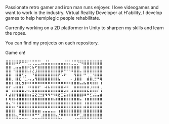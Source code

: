 Passionate retro gamer and iron man runs enjoyer. I love videogames and want to work in the industry.
Virtual Reality Developer at H'ability, I develop games to help hemiplegic people rehabilitate.

Currently working on a 2D platformer in Unity to sharpen my skills and learn the ropes.

You can find my projects on each repository.

Game on!

⣿⣿⣿⠿⠟⠛⠛⣉⢉⣉⣉⣤⣬⣥⣤⣤⣤⣤⣬⣭⣈⣉⡙⠻⣿⣿⣿⣿⣿⣿        
⣿⣿⢠⣶⣶⣿⣿⢫⢷⢋⣿⣿⣿⣿⣿⣿⣿⣿⣿⣿⣿⣿⣿⠀⣿⣿⣿⣿⣿⣿        
⣿⣿⠀⣿⣿⠟⡛⠛⠳⣾⣿⣿⣿⣿⣿⣿⡿⢋⡤⠀⠉⢿⣿⡇⠿⠛⠛⢿⣿⣿        
⣿⣿⡀⣿⣏⠈⣁⢤⣠⢻⣿⣿⣿⣿⣿⣿⣧⠀⠀⠀⠄⣸⣿⡇⠀⣾⣿⣘⠛⢿        
⣿⣿⠇⣿⣧⡽⠟⣛⣛⣛⣛⠛⢛⡛⣛⣛⣛⣛⢛⡛⠿⣿⣿⣶⣷⣿⢻⣿⣇⠸        
⣿⠃⣼⣿⣿⣧⡠⣍⣿⣿⣧⣤⣽⣿⣿⣿⣿⣿⣩⡅⣠⣿⣿⣿⣿⣟⣾⣿⡟⢰        
⠇⣼⣿⢻⣿⣿⣿⣶⣭⣝⣙⣻⠻⠻⠛⠿⣟⣉⣭⣾⣿⣿⣿⣿⠿⠛⣋⣬⣤⣾        
⣇⠻⣿⢺⣿⣿⣿⣿⣿⣿⣿⣿⣿⣿⣿⣾⣿⣿⣿⣿⣿⣿⣿⡆⢸⣿⣿⣿⣿⣿        
⣿⣷⣬⠸⣿⣿⣿⣿⣿⣿⣿⣿⣿⣿⣿⣿⣿⣿⣿⣿⣿⣿⣿⡇⣼⣿⣿⣿⣿⣿        
⣿⣿⣿⠀⣿⣿⣿⣿⣿⣶⣶⢠⣤⣤⣤⡄⢰⣿⣿⣿⣿⣿⣿⡇⣿⣿⣿⣿⣿⣿        
⣿⣿⣿⣦⣉⣛⣛⠛⣛⣉⣁⣼⣿⣿⣿⣷⣌⡛⠛⠛⠛⢛⣋⣤⣿⣿⣿⣿⣿⣿        
